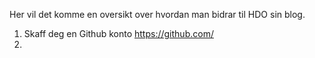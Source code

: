 Her vil det komme en oversikt over hvordan man bidrar til HDO sin blog.


1. Skaff deg en Github konto https://github.com/
2. 
